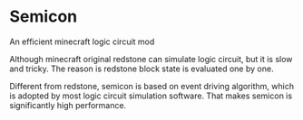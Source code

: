 Semicon
========

An efficient minecraft logic circuit mod

Although minecraft original redstone can simulate logic circuit, but it is slow and tricky. The reason is redstone block state is evaluated one by one.

Different from redstone, semicon is based on event driving algorithm, which is adopted by most logic circuit simulation software. That makes semicon is significantly high performance.

